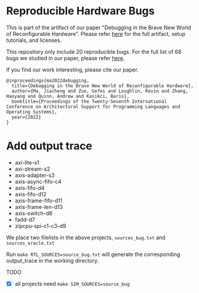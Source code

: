 # Reproducible Hardware Bugs


This is part of the artifact of our paper "Debugging in the Brave New World of Reconfigurable Hardware". Please refer [here](https://github.com/efeslab/asplos22-hardware-debugging-artifact) for the full artifact, setup tutorials, and licenses.

This repository only include 20 reproducible bugs. For the full list of 68 bugs we studied in our paper, please refer [here](https://docs.google.com/spreadsheets/d/1GonADjkm878iRs2noQFXW5AidY4KiiJfTPJyIq-3Z4I/edit?usp=sharing).

If you find our work interesting, please cite our paper.

```
@inproceedings{ma2022debugging,
  title={Debugging in the Brave New World of Reconfigurable Hardware},
  author={Ma, Jiacheng and Zuo, Gefei and Loughlin, Kevin and Zhang, Haoyang and Quinn, Andrew and Kasikci, Baris},
  booktitle={Proceedings of the Twenty-Seventh International Conference on Architectural Support for Programming Languages and Operating Systems},
  year={2022}
}
```


# Add output trace
- axi-lite-s1
- axi-stream-s2
- axis-adapter-s3
- axis-async-fifo-c4
- axis-fifo-d4
- axis-fifo-d12
- axis-frame-fifo-d11
- axis-frame-len-d13
- axis-switch-d8
- fadd-d7
- zipcpu-spi-c1-c3-d9

We place two filelists in the above projects, `sources_bug.txt` and `sources_oracle.txt`

Run `make RTL_SOURCES=source_bug.txt` will generate the corresponding output_trace in the working directory.

TODO
- [x] all projects need `make SIM_SOURCES=source_bug`
